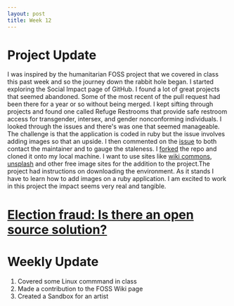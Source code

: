 ```yaml
---
layout: post
title: Week 12
---
```


# Project Update

I was inspired by the humanitarian FOSS project that we covered in class this past week and so the journey down the rabbit hole began. I started exploring the Social Impact page of GitHub. I found a lot of great projects that seemed  abandoned. Some of the most recent of the pull request had been there for a year or so without being merged. I kept sifting through projects and found one called Refuge Restrooms that provide safe restroom access for transgender, intersex, and gender nonconforming individuals. I looked through the issues and there's was one that seemed manageable. The challenge is that the application is coded in ruby but the issue involves adding images so that an upside. I then commented on the [issue](https://github.com/RefugeRestrooms/refugerestrooms/issues/563) to both contact the maintainer and to gauge  the staleness. I [forked](https://github.com/sophiabonsu/refugerestrooms) the repo and cloned it onto my local machine. I want to use sites like [wiki commons](https://commons.wikimedia.org/wiki/Main_Page), [unsplash](https://unsplash.com/) and other free image sites for the addition to the project.The project had instructions on downloading the environment. As it stands I have to learn how to add images on a ruby application. I am excited to work in this project the impact seems very real and tangible. 


# [Election fraud: Is there an open source solution?](https://opensource.com/article/19/9/voting-fraud-open-source-solution?)





# Weekly Update 
1. Covered some Linux commmand in class 
2. Made a contribution to the FOSS Wiki page 
3. Created a Sandbox for an artist
